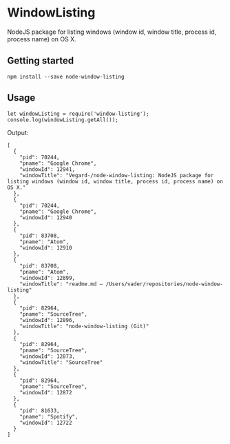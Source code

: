 WindowListing
============

NodeJS package for listing windows (window id, window title, process id, process name) on OS X.

## Getting started

    npm install --save node-window-listing

## Usage

    let windowListing = require('window-listing');
    console.log(windowListing.getAll());

Output:

    [
      {
        "pid": 70244,
        "pname": "Google Chrome",
        "windowId": 12941,
        "windowTitle": "Vegard-/node-window-listing: NodeJS package for listing windows (window id, window title, process id, process name) on OS X."
      },
      {
        "pid": 70244,
        "pname": "Google Chrome",
        "windowId": 12940
      },
      {
        "pid": 83708,
        "pname": "Atom",
        "windowId": 12910
      },
      {
        "pid": 83708,
        "pname": "Atom",
        "windowId": 12899,
        "windowTitle": "readme.md — /Users/vader/repositories/node-window-listing"
      },
      {
        "pid": 82964,
        "pname": "SourceTree",
        "windowId": 12896,
        "windowTitle": "node-window-listing (Git)"
      },
      {
        "pid": 82964,
        "pname": "SourceTree",
        "windowId": 12873,
        "windowTitle": "SourceTree"
      },
      {
        "pid": 82964,
        "pname": "SourceTree",
        "windowId": 12872
      },
      {
        "pid": 81633,
        "pname": "Spotify",
        "windowId": 12722
      }
    ]

